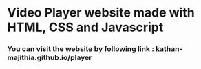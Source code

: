 <h1>Video Player website made with HTML, CSS and Javascript</h1>

<h3>You can visit the website by following link : <a>kathan-majithia.github.io/player</a></h3>
